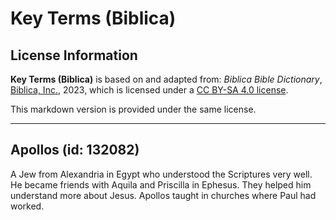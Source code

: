 # Key Terms (Biblica)

## License Information

**Key Terms (Biblica)** is based on and adapted from: _Biblica Bible Dictionary_, [Biblica, Inc.](https://www.biblica.com/), 2023, which is licensed under a [CC BY-SA 4.0 license](https://creativecommons.org/licenses/by-sa/4.0/legalcode.en).

This markdown version is provided under the same license.



--------------------------------

## Apollos (id: 132082)

A Jew from Alexandria in Egypt who understood the Scriptures very well. He became friends with Aquila and Priscilla in Ephesus. They helped him understand more about Jesus. Apollos taught in churches where Paul had worked.


